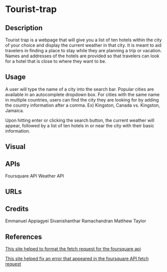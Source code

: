 # Tourist-trap

## Description

Tourist trap is a webpage that will give you a list of ten hotels within the city of your choice and display the current weather in that city. It is meant to aid travelers in finding a place to stay while they are planning a trip or vacation. Names and addresses of the hotels are provided so that travelers can look for a hotel that is close to where they want to be.

## Usage

A user will type the name of a city into the search bar. Popular cities are available in an autocomplete dropdown box. For cities with the same name in multiple countries, users can find the city they are looking for by adding the country information after a comma. Ex) Kingston, Canada vs. Kingston, Jamaica.

Upon hitting enter or clicking the search button, the current weather will appear, followed by a list of ten hotels in or near the city with their basic information.

## Visual



## APIs

Foursquare API
Weather API

## URLs



## Credits

Emmanuel Appiagyei
Sivanishanthar Ramachandran
Matthew Taylor

## References

[This site helped to format the fetch request for the foursquare api](https://maximorlov.com/tips/convert-curl-to-javascript-fetch/)

[This site helped fix an error that appeared in the foursquare API fetch request](https://stackoverflow.com/questions/51017702/enable-cors-in-fetch-api)